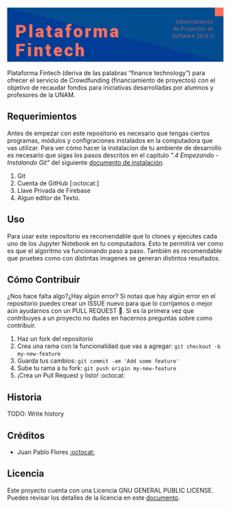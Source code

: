 ![banner](./github/banner.PNG)

 Plataforma Fintech (deriva de las palabras “finance technology”) para ofrecer el servicio de Crowdfunding (financiamiento de proyectos) con el objetivo de recaudar fondos para iniciativas desarrolladas por alumnos y profesores de la UNAM.

## Requerimientos
Antes de empezar con este repositorio es necesario que tengas ciertos programas, módulos y configraciones instalados en la computadora que vas utilizar. Para ver cómo hacer la instalacion de tu ambiente de desarrollo es necesario que sigas los pasos descritos en  el capitulo _".4 Empezando - Instalando Git"_ del siguiente [documento de instalación](https://git-scm.com/book/es/v1/Empezando-Instalando-Git).

1. Git
2. Cuenta de GitHub [:octocat:]
3. Llave Privada de Firebase
4. Algun editor de Texto.


## Uso
Para usar este repositorio es recomendable que lo clones y ejecutes cada uno de los Jupyter Notebook en tu computadora. Esto te permitirá ver como es que el algoritmo va funcionando paso a paso. También es recomendable que pruebes como con distintas imagenes se generan distintos resultados. 

## Cómo Contribuir
¿Nos hace falta algo?¿Hay algún error? Si notas que hay algún error en el repositorio puedes crear un ISSUE nuevo para que lo corrijamos o mejor aún ayudarnos con un PULL REQUEST :tada:. Si es la primera vez que contribuyes a un proyecto no dudes en hacernos preguntas sobre como contribuir.

1. Haz un fork del repositorio
2. Crea una rama con la funcionalidad que vas a agregar: `git checkout -b my-new-feature`
3. Guarda tus cambios: `git commit -am 'Add some feature'`
4. Sube tu rama a tu fork: `git push origin my-new-feature`
5. ¡Crea un Pull Request y listo! :octocat:


## Historia
TODO: Write history

## Créditos
- Juan Pablo Flores [:octocat:](github.com/juanpflores)

## Licencia
Este proyecto cuenta con una Licencia GNU GENERAL PUBLIC LICENSE. Puedes revisar los detalles de la licencia en este [documento](LICENSE).